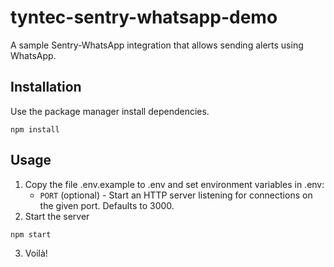# tyntec-sentry-whatsapp-demo

A sample Sentry-WhatsApp integration that allows sending alerts using WhatsApp.

## Installation

Use the package manager install dependencies.

```
npm install
```

## Usage
1. Copy the file .env.example to .env and set environment variables in .env:
   * `PORT` (optional) - Start an HTTP server listening for connections on the given port. Defaults to 3000.
2. Start the server
```
npm start
```
3. Voilà!
